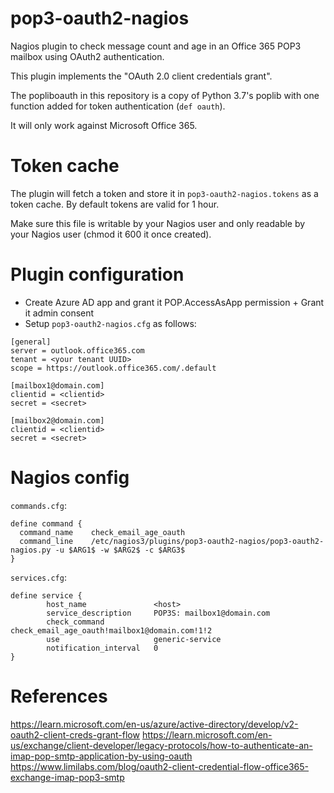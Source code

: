 # pop3-oauth2-nagios
Nagios plugin to check message count and age in an Office 365 POP3 mailbox using OAuth2 authentication.

This plugin implements the "OAuth 2.0 client credentials grant".

The popliboauth in this repository is a copy of Python 3.7's poplib with one function added for token authentication (`def oauth`).

It will only work against Microsoft Office 365.

# Token cache

The plugin will fetch a token and store it in `pop3-oauth2-nagios.tokens` as a token cache. By default tokens are valid for 1 hour.

Make sure this file is writable by your Nagios user and only readable by your Nagios user (chmod it 600 it once created).

# Plugin configuration

- Create Azure AD app and grant it POP.AccessAsApp permission + Grant it admin consent
- Setup `pop3-oauth2-nagios.cfg` as follows:

```
[general]
server = outlook.office365.com
tenant = <your tenant UUID>
scope = https://outlook.office365.com/.default

[mailbox1@domain.com]
clientid = <clientid>
secret = <secret>

[mailbox2@domain.com]
clientid = <clientid>
secret = <secret>
```

# Nagios config

`commands.cfg`:

```
define command {
  command_name    check_email_age_oauth
  command_line    /etc/nagios3/plugins/pop3-oauth2-nagios/pop3-oauth2-nagios.py -u $ARG1$ -w $ARG2$ -c $ARG3$
}
```

`services.cfg`:

```
define service {
        host_name               <host>
        service_description     POP3S: mailbox1@domain.com
        check_command           check_email_age_oauth!mailbox1@domain.com!1!2
        use                     generic-service
        notification_interval   0
}
```

# References

https://learn.microsoft.com/en-us/azure/active-directory/develop/v2-oauth2-client-creds-grant-flow
https://learn.microsoft.com/en-us/exchange/client-developer/legacy-protocols/how-to-authenticate-an-imap-pop-smtp-application-by-using-oauth
https://www.limilabs.com/blog/oauth2-client-credential-flow-office365-exchange-imap-pop3-smtp
